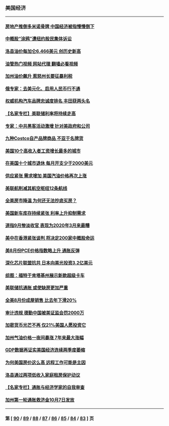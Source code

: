 ### 美国经济
---
#### [房地产推倒多米诺骨牌 中国经济被指慢慢倒下](../../pages/ncid1078158/n13838727.md?10050445) 
#### [中概股“涂鸦”遭纽约股民集体诉讼](../../pages/ncid1078158/n13838379.md?10050445) 
#### [洛县油价每加仑6.466美元 创历史新高](../../pages/ncid1078158/n13838238.md?10050445) 
#### [油管热门视频 网站代理 翻墙必看视频](http://209.222.30.114:81/youtube.html?10050445)
#### [加州油价飙升 惹怒州长要征暴利税](../../pages/ncid1078158/n13838204.md?10050445) 
#### [俄专家：去美元化、启用人民币行不通](../../pages/ncid1078158/n13837392.md?10050445) 
#### [权威机构汽车品牌忠诚度排名 丰田获两头名](../../pages/ncid1078158/n13836510.md?10050445) 
#### [【名家专栏】美联储利率将持续走高](../../pages/ncid1078158/n13836990.md?10050445) 
#### [专家：中共黑客活动激增 针对美政府和公司](../../pages/ncid1078158/n13837254.md?10050445) 
#### [九种Costco自产品牌商品 不亚于名牌货](../../pages/ncid1078158/n13835875.md?10050445) 
#### [美国10个高收入者工资增长最多的城市](../../pages/ncid1078158/n13836986.md?10050445) 
#### [在美国十个城市退休 每月开支少于2000美元](../../pages/ncid1078158/n13833986.md?10050445) 
#### [供应紧张 需求增加 美国汽油价格再次上涨](../../pages/ncid1078158/n13836959.md?10050445) 
#### [美联航削减其航空枢纽12条航线](../../pages/ncid1078158/n13836894.md?10050445) 
#### [全美房市降温 为何还无法抄底买房？](../../pages/ncid1078158/n13836669.md?10050445) 
#### [美国新车库存持续紧张 利率上升抑制需求](../../pages/ncid1078158/n13836599.md?10050445) 
#### [道指9月惨淡收官 表现为2020年3月来最糟](../../pages/ncid1078158/n13836475.md?10050445) 
#### [美中在香港紧张谈判 将决定200家中概股命运](../../pages/ncid1078158/n13834602.md?10050445) 
#### [美8月份PCE价格指数略上升 通胀反弹](../../pages/ncid1078158/n13836319.md?10050445) 
#### [深化芯片联盟抗共 日本向美光投资3.2亿美元](../../pages/ncid1078158/n13836337.md?10050445) 
#### [组图：福特于肯塔基州展示新款超级卡车](../../pages/ncid1078158/n13835323.md?10050445) 
#### [美联储抗通胀 或使缺房更加严重](../../pages/ncid1078158/n13835866.md?10050445) 
#### [全美8月份成屋销售 比去年下滑20%](../../pages/ncid1078158/n13835835.md?10050445) 
#### [审计违规 德勤中国被美证监会罚2000万](../../pages/ncid1078158/n13835766.md?10050445) 
#### [加密货币光芒不再 仅21%美国人愿投资它](../../pages/ncid1078158/n13835696.md?10050445) 
#### [加州气油价格一夜间暴涨 7年来最大涨幅](../../pages/ncid1078158/n13835638.md?10050445) 
#### [GDP数据再证实美国经济连续两季度萎缩](../../pages/ncid1078158/n13835544.md?10050445) 
#### [为何美国房价这么高 远程工作可能是主因](../../pages/ncid1078158/n13834858.md?10050445) 
#### [洛县通过两项低收入家庭租房保护动议](../../pages/ncid1078158/n13834780.md?10050445) 
#### [【名家专栏】通胀与经济学家的自我审查](../../pages/ncid1078158/n13834612.md?10050445) 
#### [加州第一轮通胀救济金10月7日发放](../../pages/ncid1078158/n13834760.md?10050445) 

---
#### 第 [ [90](./90.md?10050445) / [89](./89.md?10050445) / [88](./88.md?10050445) / [87](./87.md?10050445) / [86](./86.md?10050445) / [85](./85.md?10050445) / [84](./84.md?10050445) / [83](./83.md?10050445) ] 页
